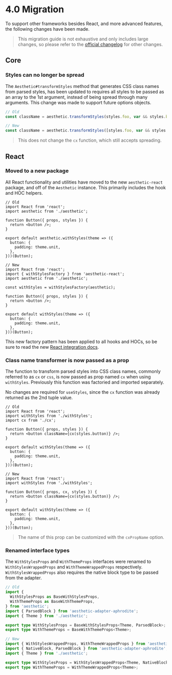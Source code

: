 # 4.0 Migration

To support other frameworks besides React, and more advanced features, the following changes have
been made.

> This migration guide is not exhaustive and only includes large changes, so please refer to the
> [official changelog](https://github.com/milesj/aesthetic/blob/master/packages/core/CHANGELOG.md)
> for other changes.

## Core

### Styles can no longer be spread

The `Aesthetic#transformStyles` method that generates CSS class names from parsed styles, has been
updated to requires all styles to be passed as an array to the 1st argument, instead of being spread
through many arguments. This change was made to support future options objects.

```ts
// Old
const className = aesthetic.transformStyles(styles.foo, var && styles.bar);

// New
const className = aesthetic.transformStyles([styles.foo, var && styles.bar]);
```

> This does not change the `cx` function, which still accepts spreading.

## React

### Moved to a new package

All React functionality and utilities have moved to the new `aesthetic-react` package, and off of
the `Aesthetic` instance. This primarily includes the hook and HOC helpers.

```tsx
// Old
import React from 'react';
import aesthetic from './aesthetic';

function Button({ props, styles }) {
  return <button />;
}

export default aesthetic.withStyles(theme => ({
  button: {
    padding: theme.unit,
  },
}))(Button);
```

```tsx
// New
import React from 'react';
import { withStylesFactory } from 'aesthetic-react';
import aesthetic from './aesthetic';

const withStyles = withStylesFactory(aesthetic);

function Button({ props, styles }) {
  return <button />;
}

export default withStyles(theme => ({
  button: {
    padding: theme.unit,
  },
}))(Button);
```

This new factory pattern has been applied to all hooks and HOCs, so be sure to read the new
[React integration docs](../integrations/react.md).

### Class name transformer is now passed as a prop

The function to transform parsed styles into CSS class names, commonly referred to as `cx` or `css`,
is now passed as prop named `cx` when using `withStyles`. Previously this function was factoried and
imported separately.

No changes are required for `useStyles`, since the `cx` function was already returned as the 2nd
tuple value.

```tsx
// Old
import React from 'react';
import withStyles from './withStyles';
import cx from './cx';

function Button({ props, styles }) {
  return <button className={cx(styles.button)} />;
}

export default withStyles(theme => ({
  button: {
    padding: theme.unit,
  },
}))(Button);
```

```tsx
// New
import React from 'react';
import withStyles from './withStyles';

function Button({ props, cx, styles }) {
  return <button className={cx(styles.button)} />;
}

export default withStyles(theme => ({
  button: {
    padding: theme.unit,
  },
}))(Button);
```

> The name of this prop can be customized with the `cxPropName` option.

### Renamed interface types

The `WithStylesProps` and `WithThemeProps` interfaces were renamed to `WithStylesWrappedProps` and
`WithThemeWrappedProps` respectively. `WithStylesWrappedProps` also requires the native block type
to be passed from the adapter.

```ts
// Old
import {
  WithStylesProps as BaseWithStylesProps,
  WithThemeProps as BaseWithThemeProps,
} from 'aesthetic';
import { ParsedBlock } from 'aesthetic-adapter-aphrodite';
import { Theme } from './aesthetic';

export type WithStylesProps = BaseWithStylesProps<Theme, ParsedBlock>;
export type WithThemeProps = BaseWithThemeProps<Theme>;
```

```ts
// New
import { WithStylesWrappedProps, WithThemeWrappedProps } from 'aesthetic-react';
import { NativeBlock, ParsedBlock } from 'aesthetic-adapter-aphrodite';
import { Theme } from './aesthetic';

export type WithStylesProps = WithStylesWrappedProps<Theme, NativeBlock, ParsedBlock>;
export type WithThemeProps = WithThemeWrappedProps<Theme>;
```
